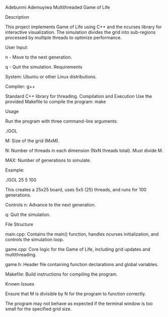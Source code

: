 Adebunmi Ademuyiwa 
Multithreaded Game of Life

Description

This project implements Game of Life using C++ and the ncurses library for interactive visualization. 
The simulation divides the grid into sub-regions processed by multiple threads to optimize performance.

User Input:

n - Move to the next generation.

q - Quit the simulation.
Requirements

System: Ubuntu or other Linux distributions.

Compiler: g++

Standard C++ library for threading.
Compilation and Execution
Use the provided Makefile to compile the program:
make

Usage

Run the program with three command-line arguments:

./GOL <M> <N> <MAX>

M: Size of the grid (MxM).

N: Number of threads in each dimension (NxN threads total). Must divide M.

MAX: Number of generations to simulate.


Example:

./GOL 25 5 100

This creates a 25x25 board, uses 5x5 (25) threads, and runs for 100 generations.

Controls
n: Advance to the next generation.

q: Quit the simulation.

File Structure

main.cpp: Contains the main() function, handles ncurses initialization, and controls the simulation loop.

game.cpp: Core logic for the Game of Life, including grid updates and multithreading.

game.h: Header file containing function declarations and global variables.

Makefile: Build instructions for compiling the program.


Known Issues

Ensure that M is divisible by N for the program to function correctly.

The program may not behave as expected if the terminal window is too small for the specified grid size.
